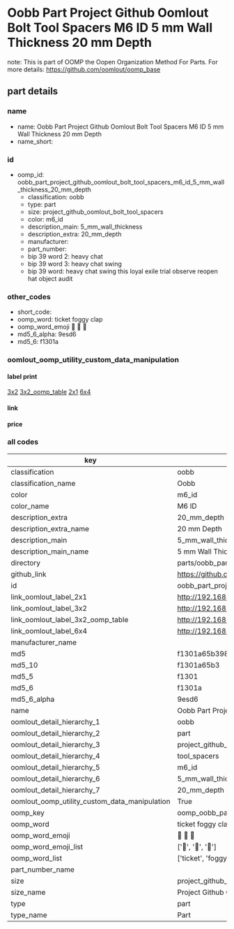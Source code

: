 # Oobb Part Project Github Oomlout Bolt Tool Spacers M6 ID 5 mm Wall Thickness 20 mm Depth  

note: This is part of OOMP the Oopen Organization Method For Parts. For more details: https://github.com/oomlout/oomp_base

##  part details
  







### name
* name: Oobb Part Project Github Oomlout Bolt Tool Spacers M6 ID 5 mm Wall Thickness 20 mm Depth
* name_short: 
### id
* oomp_id: oobb_part_project_github_oomlout_bolt_tool_spacers_m6_id_5_mm_wall_thickness_20_mm_depth
  * classification: oobb
  * type: part
  * size: project_github_oomlout_bolt_tool_spacers
  * color: m6_id
  * description_main: 5_mm_wall_thickness
  * description_extra: 20_mm_depth
  * manufacturer: 
  * part_number: 
  * bip 39 word 2: heavy chat
  * bip 39 word 3: heavy chat swing
  * bip 39 word: heavy chat swing this loyal exile trial observe reopen hat object audit

### other_codes
* short_code: 
* oomp_word: ticket foggy clap
* oomp_word_emoji :ticket: :foggy: :clap:
* md5_6_alpha: 9esd6
* md5_6: f1301a






### oomlout_oomp_utility_custom_data_manipulation
#### label print
[3x2](http://192.168.1.245:1112/?label=oomp%209esd6)
[3x2_oomp_table](http://192.168.1.108:1112/?label=oomp%209esd6)
[2x1](http://192.168.1.242:1112/?label=oomp%209esd6)
[6x4](http://192.168.1.55:1112/?label=oomp%209esd6)    

#### link

                              

#### price







### all codes 
| key | value |  
| --- | --- |  
| classification | oobb |  
| classification_name | Oobb |  
| color | m6_id |  
| color_name | M6 ID |  
| description_extra | 20_mm_depth |  
| description_extra_name | 20 mm Depth |  
| description_main | 5_mm_wall_thickness |  
| description_main_name | 5 mm Wall Thickness |  
| directory | parts/oobb_part_project_github_oomlout_bolt_tool_spacers_m6_id_5_mm_wall_thickness_20_mm_depth |  
| github_link | https://github.com/oomlout/oomlout_oomp_part_src/tree/main/parts/oobb_part_project_github_oomlout_bolt_tool_spacers_m6_id_5_mm_wall_thickness_20_mm_depth |  
| id | oobb_part_project_github_oomlout_bolt_tool_spacers_m6_id_5_mm_wall_thickness_20_mm_depth |  
| link_oomlout_label_2x1 | http://192.168.1.242:1112/?label=oomp%209esd6 |  
| link_oomlout_label_3x2 | http://192.168.1.245:1112/?label=oomp%209esd6 |  
| link_oomlout_label_3x2_oomp_table | http://192.168.1.108:1112/?label=oomp%209esd6 |  
| link_oomlout_label_6x4 | http://192.168.1.55:1112/?label=oomp%209esd6 |  
| manufacturer_name |  |  
| md5 | f1301a65b3987d053ec24e0db809b353 |  
| md5_10 | f1301a65b3 |  
| md5_5 | f1301 |  
| md5_6 | f1301a |  
| md5_6_alpha | 9esd6 |  
| name | Oobb Part Project Github Oomlout Bolt Tool Spacers M6 ID 5 mm Wall Thickness 20 mm Depth |  
| oomlout_detail_hierarchy_1 | oobb |  
| oomlout_detail_hierarchy_2 | part |  
| oomlout_detail_hierarchy_3 | project_github_bolt |  
| oomlout_detail_hierarchy_4 | tool_spacers |  
| oomlout_detail_hierarchy_5 | m6_id |  
| oomlout_detail_hierarchy_6 | 5_mm_wall_thickness |  
| oomlout_detail_hierarchy_7 | 20_mm_depth |  
| oomlout_oomp_utility_custom_data_manipulation | True |  
| oomp_key | oomp_oobb_part_project_github_oomlout_bolt_tool_spacers_m6_id_5_mm_wall_thickness_20_mm_depth |  
| oomp_word | ticket foggy clap |  
| oomp_word_emoji | :ticket: :foggy: :clap: |  
| oomp_word_emoji_list | [':ticket:', ':foggy:', ':clap:'] |  
| oomp_word_list | ['ticket', 'foggy', 'clap'] |  
| part_number_name |  |  
| size | project_github_oomlout_bolt_tool_spacers |  
| size_name | Project Github Oomlout Bolt Tool Spacers |  
| type | part |  
| type_name | Part |  
